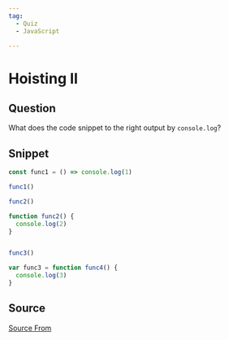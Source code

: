 ```yaml
---
tag:
  - Quiz
  - JavaScript

---
```

  
# Hoisting II

## Question
What does the code snippet to the right output by `console.log`?

## Snippet
```js
const func1 = () => console.log(1)

func1()

func2()

function func2() {
  console.log(2)
}


func3()

var func3 = function func4() {
  console.log(3)
}
```
    


##  Source
[Source From](https://bigfrontend.dev/quiz/Hoisting-II)

  